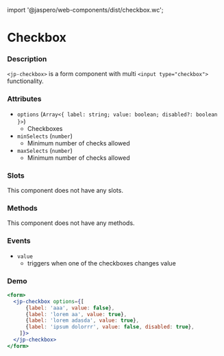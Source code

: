 import '@jaspero/web-components/dist/checkbox.wc';

# Checkbox

### Description

`<jp-checkbox>` is a form component with multi `<input type="checkbox">` functionality.

### Attributes

- `options` (`Array<{ label: string; value: boolean; disabled?: boolean }>`)
  - Checkboxes
- `minSelects` (`number`)
  - Minimum number of checks allowed
- `maxSelects` (`number`)
  - Minimum number of checks allowed

### Slots

This component does not have any slots.

### Methods

This component does not have any methods.

### Events

- `value` 
  - triggers when one of the checkboxes changes value

### Demo

```jsx live
<form>
  <jp-checkbox options={[
      {label: 'aaa', value: false},
      {label: 'lorem aa', value: true},
      {label: 'lorem adasda', value: true},
      {label: 'ipsum dolorrr', value: false, disabled: true},
    ]}>
  </jp-checkbox>
</form>
```

